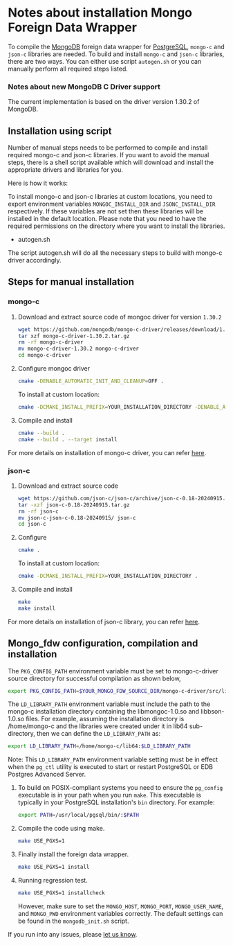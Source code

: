 Notes about installation Mongo Foreign Data Wrapper
===================================================

To compile the [MongoDB][1] foreign data wrapper for [PostgreSQL](https://www.postgresql.org/), `mongo-c` and `json-c`
libraries are needed. To build and install `mongo-c` and `json-c` libraries, there
are two ways. You can either use script `autogen.sh` or you can manually
perform all required steps listed.

### Notes about new MongoDB C Driver support
The current implementation is based on the driver version 1.30.2 of MongoDB.

## Installation using script
Number of manual steps needs to be performed to compile and install required
mongo-c and json-c libraries. If you want to avoid the manual steps, there is a
shell script available which will download and install the appropriate drivers
and libraries for you.

Here is how it works:

To install mongo-c and json-c libraries at custom locations, you need to
export environment variables `MONGOC_INSTALL_DIR` and `JSONC_INSTALL_DIR`
respectively. If these variables are not set then these libraries will be
installed in the default location. Please note that you need to have the
required permissions on the directory where you want to install the libraries.

   * autogen.sh

The script autogen.sh will do all the necessary steps to build with mongo-c
driver accordingly.

## Steps for manual installation
### mongo-c
1. Download and extract source code of mongoc driver for version `1.30.2`

	```sh
	wget https://github.com/mongodb/mongo-c-driver/releases/download/1.30.2/mongo-c-driver-1.30.2.tar.gz
	tar xzf mongo-c-driver-1.30.2.tar.gz
	rm -rf mongo-c-driver
	mv mongo-c-driver-1.30.2 mongo-c-driver
	cd mongo-c-driver
	```

2. Configure mongoc driver

	```sh
	cmake -DENABLE_AUTOMATIC_INIT_AND_CLEANUP=OFF .
	```

	To install at custom location:

	```sh
	cmake -DCMAKE_INSTALL_PREFIX=YOUR_INSTALLATION_DIRECTORY -DENABLE_AUTOMATIC_INIT_AND_CLEANUP=OFF .
	```

3. Compile and install

	```sh
	cmake --build .
	cmake --build . --target install
	```

For more details on installation of mongo-c driver, you can refer [here][3].

### json-c

1. Download and extract source code

	```sh
	wget https://github.com/json-c/json-c/archive/json-c-0.18-20240915.tar.gz
	tar -xzf json-c-0.18-20240915.tar.gz
    rm -rf json-c
	mv json-c-json-c-0.18-20240915/ json-c
	cd json-c
	```

2. Configure

	```sh
	cmake .
	```
	To install at custom location:

	```sh
	cmake -DCMAKE_INSTALL_PREFIX=YOUR_INSTALLATION_DIRECTORY .
	```

3. Compile and install

	```sh
	make
	make install
	```

For more details on installation of json-c library, you can refer [here][4].

## Mongo_fdw configuration, compilation and installation
The `PKG_CONFIG_PATH` environment variable must be set to mongo-c-driver source
directory for successful compilation as shown below,

```sh
export PKG_CONFIG_PATH=$YOUR_MONGO_FDW_SOURCE_DIR/mongo-c-driver/src/libmongoc/src:$YOUR_MONGO_FDW_SOURCE_DIR/mongo-c-driver/src/libbson/src:$MONGOC_INSTALL_DIR/lib/pkgconfig
```

The `LD_LIBRARY_PATH` environment variable must include the path to the mongo-c
installation directory containing the libmongoc-1.0.so and libbson-1.0.so
files. For example, assuming the installation directory is /home/mongo-c and
the libraries were created under it in lib64 sub-directory, then we can define
the `LD_LIBRARY_PATH` as:

```sh
export LD_LIBRARY_PATH=/home/mongo-c/lib64:$LD_LIBRARY_PATH
```

Note: This `LD_LIBRARY_PATH` environment variable setting must be in effect
when the `pg_ctl` utility is executed to start or restart PostgreSQL or
EDB Postgres Advanced Server.


1. To build on POSIX-compliant systems you need to ensure the
   `pg_config` executable is in your path when you run `make`. This
   executable is typically in your PostgreSQL installation's `bin`
   directory. For example:

    ```sh
    export PATH=/usr/local/pgsql/bin/:$PATH
    ```

2. Compile the code using make.

    ```sh
    make USE_PGXS=1
    ```

3. Finally install the foreign data wrapper.

    ```sh
    make USE_PGXS=1 install
    ```

4. Running regression test.

    ```sh
    make USE_PGXS=1 installcheck
    ```
   However, make sure to set the `MONGO_HOST`, `MONGO_PORT`, `MONGO_USER_NAME`,
   and `MONGO_PWD` environment variables correctly. The default settings can be
   found in the `mongodb_init.sh` script.


If you run into any issues, please [let us know][2].

[1]: http://www.mongodb.com
[2]: https://github.com/enterprisedb/mongo_fdw/issues/new
[3]: https://www.mongodb.com/docs/languages/c/c-driver/current/install-from-source
[4]: https://github.com/json-c/json-c/tree/json-c-0.18-20240915#build-instructions--
